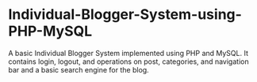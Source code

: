 # Individual-Blogger-System-using-PHP-MySQL
A basic Individual Blogger System implemented using PHP and MySQL. It contains login, logout, and operations on post, categories, and navigation bar and a basic search engine for the blog.
